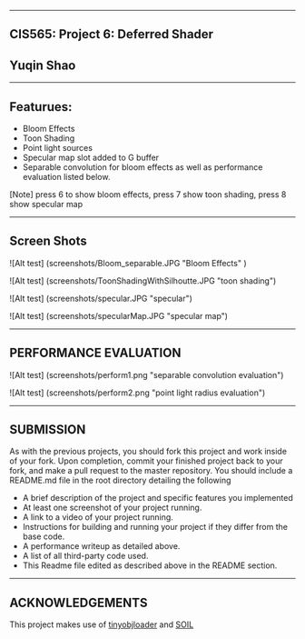 -------------------------------------------------------------------------------
CIS565: Project 6: Deferred Shader
-------------------------------------------------------------------------------
Yuqin Shao
-------------------------------------------------------------------------------


-------------------------------------------------------------------------------
Featurues:
-------------------------------------------------------------------------------
* Bloom Effects
* Toon Shading
* Point light sources
* Specular map slot added to G buffer
* Separable convolution for bloom effects as well as performance evaluation listed below.

[Note] press 6 to show bloom effects, press 7 show toon shading, press 8 show specular map

-------------------------------------------------------------------------------
Screen Shots
-------------------------------------------------------------------------------

![Alt test] (screenshots/Bloom_separable.JPG "Bloom Effects" )

![Alt test] (screenshots/ToonShadingWithSilhoutte.JPG "toon shading")

![Alt test] (screenshots/specular.JPG "specular")

![Alt test] (screenshots/specularMap.JPG "specular map")


-------------------------------------------------------------------------------
PERFORMANCE EVALUATION
-------------------------------------------------------------------------------
![Alt test] (screenshots/perform1.png "separable convolution evaluation")

![Alt test] (screenshots/perform2.png "point light radius evaluation")

---
SUBMISSION
---
As with the previous projects, you should fork this project and work inside of
your fork. Upon completion, commit your finished project back to your fork, and
make a pull request to the master repository.  You should include a README.md
file in the root directory detailing the following

* A brief description of the project and specific features you implemented
* At least one screenshot of your project running.
* A link to a video of your project running.
* Instructions for building and running your project if they differ from the
  base code.
* A performance writeup as detailed above.
* A list of all third-party code used.
* This Readme file edited as described above in the README section.

---
ACKNOWLEDGEMENTS
---
This project makes use of [tinyobjloader](http://syoyo.github.io/tinyobjloader/) and [SOIL](http://lonesock.net/soil.html)
